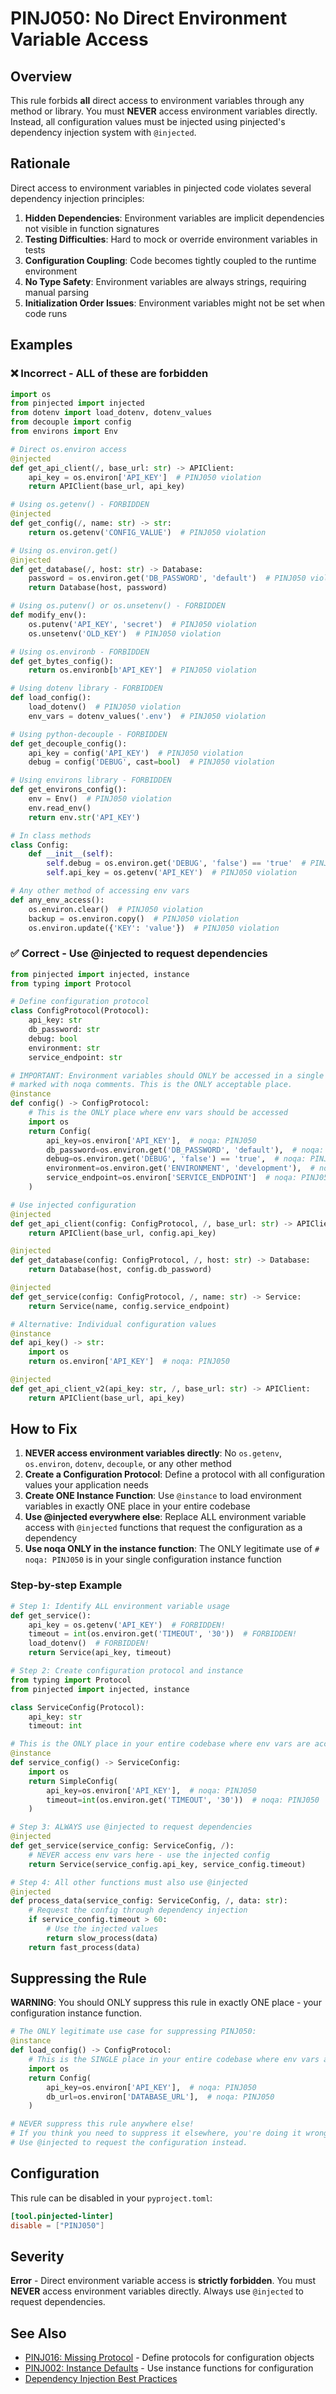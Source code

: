 # PINJ050: No Direct Environment Variable Access

## Overview

This rule forbids **all** direct access to environment variables through any method or library. You must **NEVER** access environment variables directly. Instead, all configuration values must be injected using pinjected's dependency injection system with `@injected`.

## Rationale

Direct access to environment variables in pinjected code violates several dependency injection principles:

1. **Hidden Dependencies**: Environment variables are implicit dependencies not visible in function signatures
2. **Testing Difficulties**: Hard to mock or override environment variables in tests
3. **Configuration Coupling**: Code becomes tightly coupled to the runtime environment
4. **No Type Safety**: Environment variables are always strings, requiring manual parsing
5. **Initialization Order Issues**: Environment variables might not be set when code runs

## Examples

### ❌ Incorrect - ALL of these are forbidden

```python
import os
from pinjected import injected
from dotenv import load_dotenv, dotenv_values
from decouple import config
from environs import Env

# Direct os.environ access
@injected
def get_api_client(/, base_url: str) -> APIClient:
    api_key = os.environ['API_KEY']  # PINJ050 violation
    return APIClient(base_url, api_key)

# Using os.getenv() - FORBIDDEN
@injected
def get_config(/, name: str) -> str:
    return os.getenv('CONFIG_VALUE')  # PINJ050 violation

# Using os.environ.get()
@injected
def get_database(/, host: str) -> Database:
    password = os.environ.get('DB_PASSWORD', 'default')  # PINJ050 violation
    return Database(host, password)

# Using os.putenv() or os.unsetenv() - FORBIDDEN
def modify_env():
    os.putenv('API_KEY', 'secret')  # PINJ050 violation
    os.unsetenv('OLD_KEY')  # PINJ050 violation

# Using os.environb - FORBIDDEN
def get_bytes_config():
    return os.environb[b'API_KEY']  # PINJ050 violation

# Using dotenv library - FORBIDDEN
def load_config():
    load_dotenv()  # PINJ050 violation
    env_vars = dotenv_values('.env')  # PINJ050 violation

# Using python-decouple - FORBIDDEN
def get_decouple_config():
    api_key = config('API_KEY')  # PINJ050 violation
    debug = config('DEBUG', cast=bool)  # PINJ050 violation

# Using environs library - FORBIDDEN
def get_environs_config():
    env = Env()  # PINJ050 violation
    env.read_env()
    return env.str('API_KEY')

# In class methods
class Config:
    def __init__(self):
        self.debug = os.environ.get('DEBUG', 'false') == 'true'  # PINJ050 violation
        self.api_key = os.getenv('API_KEY')  # PINJ050 violation

# Any other method of accessing env vars
def any_env_access():
    os.environ.clear()  # PINJ050 violation
    backup = os.environ.copy()  # PINJ050 violation
    os.environ.update({'KEY': 'value'})  # PINJ050 violation
```

### ✅ Correct - Use @injected to request dependencies

```python
from pinjected import injected, instance
from typing import Protocol

# Define configuration protocol
class ConfigProtocol(Protocol):
    api_key: str
    db_password: str
    debug: bool
    environment: str
    service_endpoint: str

# IMPORTANT: Environment variables should ONLY be accessed in a single @instance function
# marked with noqa comments. This is the ONLY acceptable place.
@instance
def config() -> ConfigProtocol:
    # This is the ONLY place where env vars should be accessed
    import os
    return Config(
        api_key=os.environ['API_KEY'],  # noqa: PINJ050
        db_password=os.environ.get('DB_PASSWORD', 'default'),  # noqa: PINJ050
        debug=os.environ.get('DEBUG', 'false') == 'true',  # noqa: PINJ050
        environment=os.environ.get('ENVIRONMENT', 'development'),  # noqa: PINJ050
        service_endpoint=os.environ['SERVICE_ENDPOINT']  # noqa: PINJ050
    )

# Use injected configuration
@injected
def get_api_client(config: ConfigProtocol, /, base_url: str) -> APIClient:
    return APIClient(base_url, config.api_key)

@injected
def get_database(config: ConfigProtocol, /, host: str) -> Database:
    return Database(host, config.db_password)

@injected
def get_service(config: ConfigProtocol, /, name: str) -> Service:
    return Service(name, config.service_endpoint)

# Alternative: Individual configuration values
@instance
def api_key() -> str:
    import os
    return os.environ['API_KEY']  # noqa: PINJ050

@injected
def get_api_client_v2(api_key: str, /, base_url: str) -> APIClient:
    return APIClient(base_url, api_key)
```

## How to Fix

1. **NEVER access environment variables directly**: No `os.getenv`, `os.environ`, `dotenv`, `decouple`, or any other method
2. **Create a Configuration Protocol**: Define a protocol with all configuration values your application needs
3. **Create ONE Instance Function**: Use `@instance` to load environment variables in exactly ONE place in your entire codebase
4. **Use @injected everywhere else**: Replace ALL environment variable access with `@injected` functions that request the configuration as a dependency
5. **Use noqa ONLY in the instance function**: The ONLY legitimate use of `# noqa: PINJ050` is in your single configuration instance function

### Step-by-step Example

```python
# Step 1: Identify ALL environment variable usage
def get_service():
    api_key = os.getenv('API_KEY')  # FORBIDDEN!
    timeout = int(os.environ.get('TIMEOUT', '30'))  # FORBIDDEN!
    load_dotenv()  # FORBIDDEN!
    return Service(api_key, timeout)

# Step 2: Create configuration protocol and instance
from typing import Protocol
from pinjected import injected, instance

class ServiceConfig(Protocol):
    api_key: str
    timeout: int

# This is the ONLY place in your entire codebase where env vars are accessed
@instance
def service_config() -> ServiceConfig:
    import os
    return SimpleConfig(
        api_key=os.environ['API_KEY'],  # noqa: PINJ050
        timeout=int(os.environ.get('TIMEOUT', '30'))  # noqa: PINJ050
    )

# Step 3: ALWAYS use @injected to request dependencies
@injected
def get_service(service_config: ServiceConfig, /):
    # NEVER access env vars here - use the injected config
    return Service(service_config.api_key, service_config.timeout)

# Step 4: All other functions must also use @injected
@injected
def process_data(service_config: ServiceConfig, /, data: str):
    # Request the config through dependency injection
    if service_config.timeout > 60:
        # Use the injected values
        return slow_process(data)
    return fast_process(data)
```

## Suppressing the Rule

**WARNING**: You should ONLY suppress this rule in exactly ONE place - your configuration instance function.

```python
# The ONLY legitimate use case for suppressing PINJ050:
@instance
def load_config() -> ConfigProtocol:
    # This is the SINGLE place in your entire codebase where env vars are loaded
    import os
    return Config(
        api_key=os.environ['API_KEY'],  # noqa: PINJ050
        db_url=os.environ['DATABASE_URL'],  # noqa: PINJ050
    )

# NEVER suppress this rule anywhere else!
# If you think you need to suppress it elsewhere, you're doing it wrong.
# Use @injected to request the configuration instead.
```

## Configuration

This rule can be disabled in your `pyproject.toml`:

```toml
[tool.pinjected-linter]
disable = ["PINJ050"]
```

## Severity

**Error** - Direct environment variable access is **strictly forbidden**. You must **NEVER** access environment variables directly. Always use `@injected` to request dependencies.

## See Also

- [PINJ016: Missing Protocol](pinj016_missing_protocol.md) - Define protocols for configuration objects
- [PINJ002: Instance Defaults](pinj002_instance_defaults.md) - Use instance functions for configuration
- [Dependency Injection Best Practices](https://en.wikipedia.org/wiki/Dependency_injection)